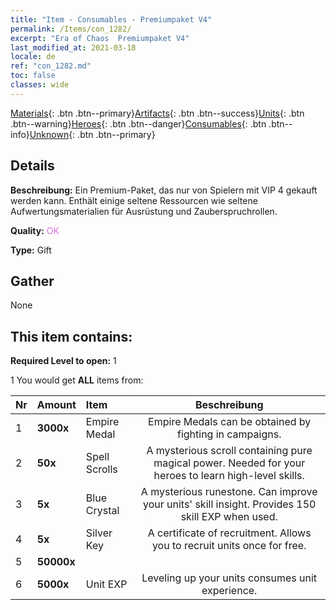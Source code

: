 ```yaml
---
title: "Item - Consumables - Premiumpaket V4"
permalink: /Items/con_1282/
excerpt: "Era of Chaos  Premiumpaket V4"
last_modified_at: 2021-03-18
locale: de
ref: "con_1282.md"
toc: false
classes: wide
---
```

 [Materials](/de/Items/){: .btn .btn--primary}[Artifacts](/de/Items/Artifacts/){: .btn .btn--success}[Units](/de/Items/Units/){: .btn .btn--warning}[Heroes](/de/Items/Heroes/){: .btn .btn--danger}[Consumables](/de/Items/Consumables/){: .btn .btn--info}[Unknown](/de/Items/Unknown/){: .btn .btn--primary}

## Details
 **Beschreibung:** Ein Premium-Paket, das nur von Spielern mit VIP 4 gekauft werden kann. Enthält einige seltene Ressourcen wie seltene Aufwertungsmaterialien für Ausrüstung und Zauberspruchrollen.

 **Quality:** <span style="color: #DA70D6">OK</span>

 **Type:** Gift

## Gather

  None

## This item contains:

 **Required Level to open:** 1

 1 You would get **ALL** items  from:

  | Nr | Amount |     Item    | Beschreibung |
  |:---|:-------|:------------|:-----------:|
  | 1 |  **3000x** | Empire Medal | Empire Medals can be obtained by fighting in campaigns.  | 
  | 2 |  **50x** | Spell Scrolls | A mysterious scroll containing pure magical power. Needed for your heroes to learn high-level skills.  | 
  | 3 |  **5x** | Blue Crystal | A mysterious runestone. Can improve your units' skill insight. Provides 150 skill EXP when used.  | 
  | 4 |  **5x** | Silver Key | A certificate of recruitment. Allows you to recruit units once for free.  | 
  | 5 |  **50000x** | <i class="fas fa-coins"/> |  | 
  | 6 |  **5000x** | Unit EXP | Leveling up your units consumes unit experience.  | 
